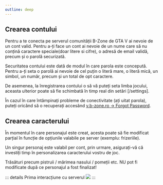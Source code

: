 ```yaml
---
outline: deep
---
```


## Crearea contului

Pentru a te conecta pe serverul comunității B-Zone de GTA V ai nevoie de un cont valid. Pentru a-ți face un cont ai nevoie de un nume care să nu conțină caractere speciale(doar litere si cifre), o adresă de email validă, precum și o parolă securizată.

Securitatea contului este dată de modul în care parola este concepută. Pentru a-ți seta o parolă ai nevoie de cel puțin o literă mare, o literă mică, un simbol, un număr, precum și un total de opt caractere.

De asemenea, la înregistrarea contului o să vă puteți seta limba jocului, aceasta ulterior poate să fie schimbată în timp real din setări [/settings].

În cazul în care întâmpinați probleme de conectivitate (ați uitat parola), puteți oricând să o recuperați accesând [v.b-zone.ro -> Forgot Password](https://v.b-zone.ro/account/forgot-password).

## Crearea caracterului

În momentul în care personajul este creat, acesta poate să fie modificat parțial în funcție de opțiunile valabile pe server (exemplu: frizeriile).

Un singur personaj este valabil per cont, prin urmare, asigurați-vă că investiți timp în personalizarea caracterului vostru de joc.

Trăsături precum pistruii / mărimea nasului / pomeții etc. NU pot fi modificate după ce personajul a fost finalizat!

::: details Prima interacțiune cu serverul
  <img src="https://i.imgur.com/LF35Ite.gif"/>
:::
